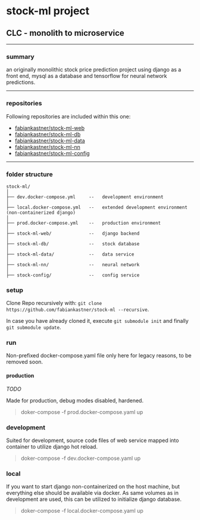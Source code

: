 # stock-ml project  

## **CLC** - monolith to microservice  

---

### **summary**
an originally monolithic stock price prediction project using django as a front end, mysql as a database and tensorflow for neural network predictions.

---

### **repositories**
Following repositories are included within this one:

- [fabiankastner/stock-ml-web](https://github.com/fabiankastner/stock-ml-web)  
- [fabiankastner/stock-ml-db](https://github.com/fabiankastner/stock-ml-db)  
- [fabiankastner/stock-ml-data](https://github.com/fabiankastner/stock-ml-data)  
- [fabiankastner/stock-ml-nn](https://github.com/fabiankastner/stock-ml-nn)  
- [fabiankastner/stock-ml-config](https://github.com/fabiankastner/stock-ml-config)  

---

### **folder structure**

``` 
stock-ml/
│
├── dev.docker-compose.yml     --   development environment
│
├── local.docker-compose.yml   --   extended development environment (non-containerized django)
│
├── prod.docker-compose.yml    --   production environment
│
├── stock-ml-web/              --   django backend
│
├── stock-ml-db/               --   stock database
│
├── stock-ml-data/             --   data service
│
├── stock-ml-nn/               --   neural network
│
├── stock-config/              --   config service
```

### **setup**

Clone Repo recursively with: `git clone https://github.com/fabiankastner/stock-ml --recursive`.

In case you have already cloned it, execute `git submodule init` and finally `git submodule update`.

### **run**

Non-prefixed docker-compose.yaml file only here for legacy reasons, to be removed soon.

#### **production**

*TODO*

Made for production, debug modes disabled, hardened.

> doker-compose -f prod.docker-compose.yaml up

### **development**

Suited for development, source code files of web service mapped into container to utilize django hot reload.

> doker-compose -f dev.docker-compose.yaml up

### **local**

If you want to start django non-containerized on the host machine, but everything else should be available via docker.
As same volumes as in development are used, this can be utilized to initialize django database.

> doker-compose -f local.docker-compose.yaml up


